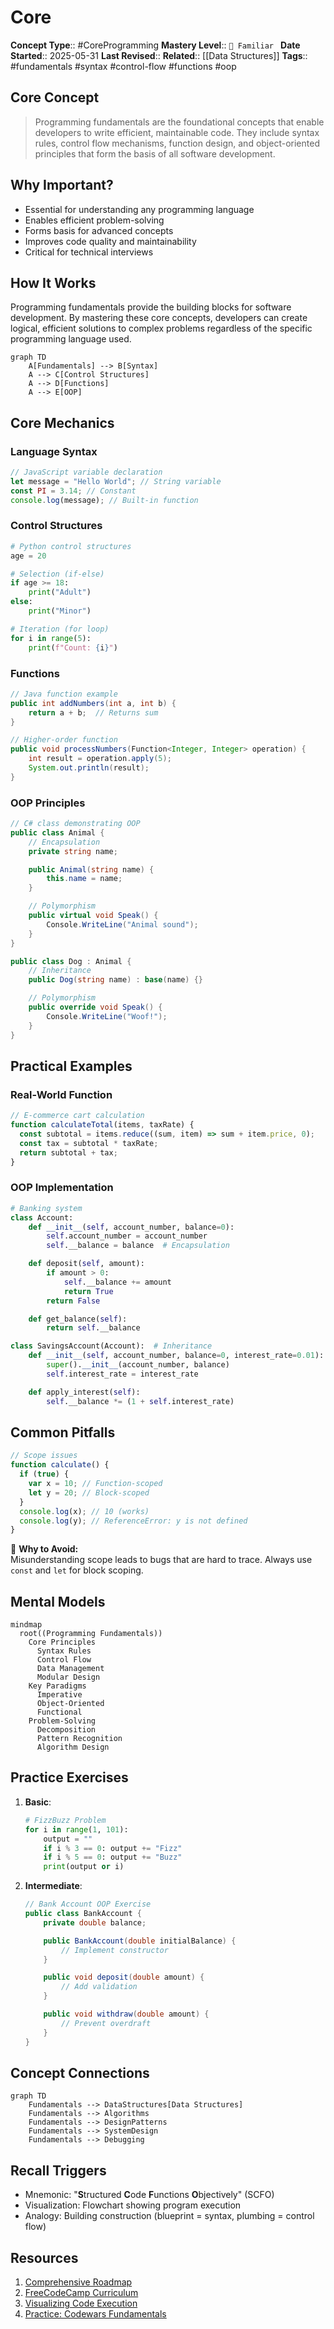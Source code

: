 # Core

**Concept Type**:: #CoreProgramming
**Mastery Level**:: `🧠 Familiar `
**Date Started**:: 2025-05-31
**Last Revised**::
**Related**:: [[Data Structures]]
**Tags**:: #fundamentals #syntax #control-flow #functions #oop

## Core Concept

> Programming fundamentals are the foundational concepts that enable developers to write efficient, maintainable code.
> They include syntax rules, control flow mechanisms, function design, and object-oriented principles that form the basis of all software development.

## Why Important?

- Essential for understanding any programming language
- Enables efficient problem-solving
- Forms basis for advanced concepts
- Improves code quality and maintainability
- Critical for technical interviews

## How It Works

Programming fundamentals provide the building blocks for software development. By mastering these core concepts,
developers can create logical, efficient solutions to complex problems regardless of the specific programming language used.

```mermaid
graph TD
    A[Fundamentals] --> B[Syntax]
    A --> C[Control Structures]
    A --> D[Functions]
    A --> E[OOP]
```

## Core Mechanics

### Language Syntax

```javascript
// JavaScript variable declaration
let message = "Hello World"; // String variable
const PI = 3.14; // Constant
console.log(message); // Built-in function
```

### Control Structures

```python
# Python control structures
age = 20

# Selection (if-else)
if age >= 18:
    print("Adult")
else:
    print("Minor")

# Iteration (for loop)
for i in range(5):
    print(f"Count: {i}")
```

### Functions

```java
// Java function example
public int addNumbers(int a, int b) {
    return a + b;  // Returns sum
}

// Higher-order function
public void processNumbers(Function<Integer, Integer> operation) {
    int result = operation.apply(5);
    System.out.println(result);
}
```

### OOP Principles

```csharp
// C# class demonstrating OOP
public class Animal {
    // Encapsulation
    private string name;

    public Animal(string name) {
        this.name = name;
    }

    // Polymorphism
    public virtual void Speak() {
        Console.WriteLine("Animal sound");
    }
}

public class Dog : Animal {
    // Inheritance
    public Dog(string name) : base(name) {}

    // Polymorphism
    public override void Speak() {
        Console.WriteLine("Woof!");
    }
}
```

## Practical Examples

### Real-World Function

```javascript
// E-commerce cart calculation
function calculateTotal(items, taxRate) {
  const subtotal = items.reduce((sum, item) => sum + item.price, 0);
  const tax = subtotal * taxRate;
  return subtotal + tax;
}
```

### OOP Implementation

```python
# Banking system
class Account:
    def __init__(self, account_number, balance=0):
        self.account_number = account_number
        self.__balance = balance  # Encapsulation

    def deposit(self, amount):
        if amount > 0:
            self.__balance += amount
            return True
        return False

    def get_balance(self):
        return self.__balance

class SavingsAccount(Account):  # Inheritance
    def __init__(self, account_number, balance=0, interest_rate=0.01):
        super().__init__(account_number, balance)
        self.interest_rate = interest_rate

    def apply_interest(self):
        self.__balance *= (1 + self.interest_rate)
```

## Common Pitfalls

```javascript
// Scope issues
function calculate() {
  if (true) {
    var x = 10; // Function-scoped
    let y = 20; // Block-scoped
  }
  console.log(x); // 10 (works)
  console.log(y); // ReferenceError: y is not defined
}
```

🛑 **Why to Avoid:**  
Misunderstanding scope leads to bugs that are hard to trace. Always use `const` and `let` for block scoping.

## Mental Models

```mermaid
mindmap
  root((Programming Fundamentals))
    Core Principles
      Syntax Rules
      Control Flow
      Data Management
      Modular Design
    Key Paradigms
      Imperative
      Object-Oriented
      Functional
    Problem-Solving
      Decomposition
      Pattern Recognition
      Algorithm Design
```

## Practice Exercises

1. **Basic**:

   ```python
   # FizzBuzz Problem
   for i in range(1, 101):
       output = ""
       if i % 3 == 0: output += "Fizz"
       if i % 5 == 0: output += "Buzz"
       print(output or i)
   ```

2. **Intermediate**:

   ```java
   // Bank Account OOP Exercise
   public class BankAccount {
       private double balance;

       public BankAccount(double initialBalance) {
           // Implement constructor
       }

       public void deposit(double amount) {
           // Add validation
       }

       public void withdraw(double amount) {
           // Prevent overdraft
       }
   }
   ```

## Concept Connections

```mermaid
graph TD
    Fundamentals --> DataStructures[Data Structures]
    Fundamentals --> Algorithms
    Fundamentals --> DesignPatterns
    Fundamentals --> SystemDesign
    Fundamentals --> Debugging
```

## Recall Triggers

- Mnemonic: "**S**tructured **C**ode **F**unctions **O**bjectively" (SCFO)
- Visualization: Flowchart showing program execution
- Analogy: Building construction (blueprint = syntax, plumbing = control flow)

## Resources

1. [Comprehensive Roadmap](https://roadmap.sh/)
2. [FreeCodeCamp Curriculum](https://www.freecodecamp.org/learn)
3. [Visualizing Code Execution](https://pythontutor.com/)
4. [Practice: Codewars Fundamentals](https://www.codewars.com/)
